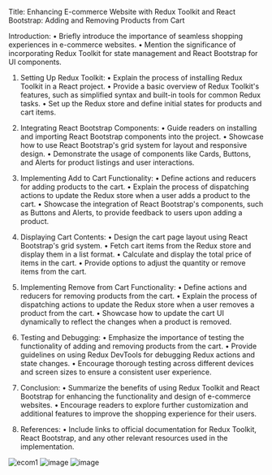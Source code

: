Title: Enhancing E-commerce Website with Redux Toolkit and React Bootstrap: Adding and Removing Products from Cart

Introduction:
•	Briefly introduce the importance of seamless shopping experiences in e-commerce websites.
•	Mention the significance of incorporating Redux Toolkit for state management and React Bootstrap for UI components.

1. Setting Up Redux Toolkit:
•	Explain the process of installing Redux Toolkit in a React project.
•	Provide a basic overview of Redux Toolkit's features, such as simplified syntax and built-in tools for common Redux tasks.
•	Set up the Redux store and define initial states for products and cart items.

2. Integrating React Bootstrap Components:
•	Guide readers on installing and importing React Bootstrap components into the project.
•	Showcase how to use React Bootstrap's grid system for layout and responsive design.
•	Demonstrate the usage of components like Cards, Buttons, and Alerts for product listings and user interactions.

3. Implementing Add to Cart Functionality:
•	Define actions and reducers for adding products to the cart.
•	Explain the process of dispatching actions to update the Redux store when a user adds a product to the cart.
•	Showcase the integration of React Bootstrap's components, such as Buttons and Alerts, to provide feedback to users upon adding a product.



4. Displaying Cart Contents:
•	Design the cart page layout using React Bootstrap's grid system.
•	Fetch cart items from the Redux store and display them in a list format.
•	Calculate and display the total price of items in the cart.
•	Provide options to adjust the quantity or remove items from the cart.

5. Implementing Remove from Cart Functionality:
•	Define actions and reducers for removing products from the cart.
•	Explain the process of dispatching actions to update the Redux store when a user removes a product from the cart.
•	Showcase how to update the cart UI dynamically to reflect the changes when a product is removed.

6. Testing and Debugging:
•	Emphasize the importance of testing the functionality of adding and removing products from the cart.
•	Provide guidelines on using Redux DevTools for debugging Redux actions and state changes.
•	Encourage thorough testing across different devices and screen sizes to ensure a consistent user experience.

7. Conclusion:
•	Summarize the benefits of using Redux Toolkit and React Bootstrap for enhancing the functionality and design of e-commerce websites.
•	Encourage readers to explore further customization and additional features to improve the shopping experience for their users.


8. References:
•	Include links to official documentation for Redux Toolkit, React Bootstrap, and any other relevant resources used in the implementation.

![ecom1](https://github.com/Yug3010/E-commerce-Products-Website/assets/76808047/ed7c15ca-44a3-4874-ba70-f16908c61656)
![image](https://github.com/Yug3010/E-commerce-Products-Website/assets/76808047/cbd6b3bc-8f5d-4f25-94c0-c92b9dc7b4b2)
![image](https://github.com/Yug3010/E-commerce-Products-Website/assets/76808047/6f7eff21-5a7b-4201-8a65-533610cf59b7)




